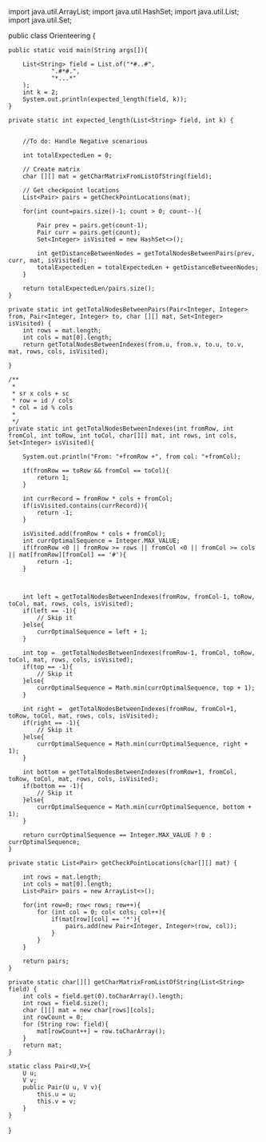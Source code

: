 import java.util.ArrayList; import java.util.HashSet; import
java.util.List; import java.util.Set;

public class Orienteering {

    public static void main(String args[]){

        List<String> field = List.of("*#..#",
                ".#*#.",
                "*...*"
        );
        int k = 2;
        System.out.println(expected_length(field, k));
    }

    private static int expected_length(List<String> field, int k) {


        //To do: Handle Negative scenarious

        int totalExpectedLen = 0;

        // Create matrix
        char [][] mat = getCharMatrixFromListOfString(field);

        // Get checkpoint locations
        List<Pair> pairs = getCheckPointLocations(mat);

        for(int count=pairs.size()-1; count > 0; count--){

            Pair prev = pairs.get(count-1);
            Pair curr = pairs.get(count);
            Set<Integer> isVisited = new HashSet<>();

            int getDistanceBetweenNodes = getTotalNodesBetweenPairs(prev, curr, mat, isVisited);
            totalExpectedLen = totalExpectedLen + getDistanceBetweenNodes;
        }

        return totalExpectedLen/pairs.size();
    }

    private static int getTotalNodesBetweenPairs(Pair<Integer, Integer> from, Pair<Integer, Integer> to, char [][] mat, Set<Integer> isVisited) {
        int rows = mat.length;
        int cols = mat[0].length;
        return getTotalNodesBetweenIndexes(from.u, from.v, to.u, to.v, mat, rows, cols, isVisited);

    }

    /**
     *
     * sr x cols + sc
     * row = id / cols
     * col = id % cols
     *
     */
    private static int getTotalNodesBetweenIndexes(int fromRow, int fromCol, int toRow, int toCol, char[][] mat, int rows, int cols, Set<Integer> isVisited){

        System.out.println("From: "+fromRow +", from col: "+fromCol);

        if(fromRow == toRow && fromCol == toCol){
            return 1;
        }

        int currRecord = fromRow * cols + fromCol;
        if(isVisited.contains(currRecord)){
            return -1;
        }

        isVisited.add(fromRow * cols + fromCol);
        int currOptimalSequence = Integer.MAX_VALUE;
        if(fromRow <0 || fromRow >= rows || fromCol <0 || fromCol >= cols || mat[fromRow][fromCol] == '#'){
            return -1;
        }



        int left = getTotalNodesBetweenIndexes(fromRow, fromCol-1, toRow, toCol, mat, rows, cols, isVisited);
        if(left == -1){
            // Skip it
        }else{
            currOptimalSequence = left + 1;
        }

        int top =  getTotalNodesBetweenIndexes(fromRow-1, fromCol, toRow, toCol, mat, rows, cols, isVisited);
        if(top == -1){
            // Skip it
        }else{
            currOptimalSequence = Math.min(currOptimalSequence, top + 1);
        }

        int right =  getTotalNodesBetweenIndexes(fromRow, fromCol+1, toRow, toCol, mat, rows, cols, isVisited);
        if(right == -1){
            // Skip it
        }else{
            currOptimalSequence = Math.min(currOptimalSequence, right + 1);
        }

        int bottom = getTotalNodesBetweenIndexes(fromRow+1, fromCol, toRow, toCol, mat, rows, cols, isVisited);
        if(bottom == -1){
            // Skip it
        }else{
            currOptimalSequence = Math.min(currOptimalSequence, bottom + 1);
        }

        return currOptimalSequence == Integer.MAX_VALUE ? 0 :  currOptimalSequence;
    }

    private static List<Pair> getCheckPointLocations(char[][] mat) {

        int rows = mat.length;
        int cols = mat[0].length;
        List<Pair> pairs = new ArrayList<>();

        for(int row=0; row< rows; row++){
            for (int col = 0; col< cols; col++){
                if(mat[row][col] == '*'){
                    pairs.add(new Pair<Integer, Integer>(row, col));
                }
            }
        }

        return pairs;
    }

    private static char[][] getCharMatrixFromListOfString(List<String> field) {
        int cols = field.get(0).toCharArray().length;
        int rows = field.size();
        char [][] mat = new char[rows][cols];
        int rowCount = 0;
        for (String row: field){
            mat[rowCount++] = row.toCharArray();
        }
        return mat;
    }

    static class Pair<U,V>{
        U u;
        V v;
        public Pair(U u, V v){
            this.u = u;
            this.v = v;
        }
    }

}
